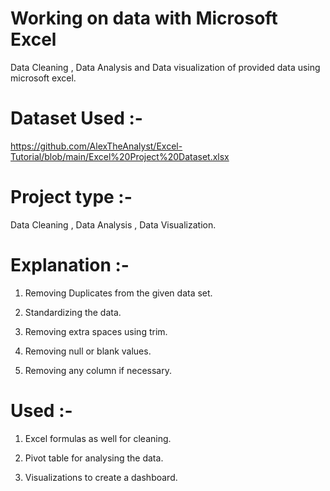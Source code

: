 # Working on data with Microsoft Excel
Data Cleaning , Data Analysis and Data visualization of provided data using microsoft excel.

#

# Dataset Used :-
https://github.com/AlexTheAnalyst/Excel-Tutorial/blob/main/Excel%20Project%20Dataset.xlsx

# Project type :-
Data Cleaning , Data Analysis , Data Visualization.

# Explanation :-

1. Removing Duplicates from the given data set.

2. Standardizing the data.

3. Removing extra spaces using trim.

4. Removing null or blank values.

5. Removing any column if necessary.

# Used :-

1. Excel formulas as well for cleaning.

2. Pivot table for analysing the data.

3. Visualizations to create a dashboard.


